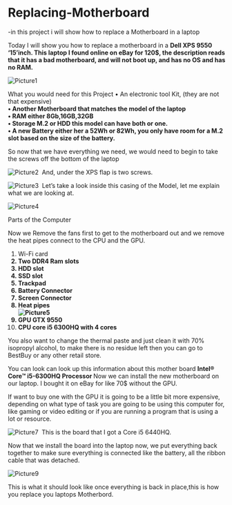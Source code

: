 # Replacing-Motherboard
-in this project i will show how to replace a Motherboard in a laptop

 

Today I will show you how to replace a motherboard in a <b>Dell XPS  9550 ‘15’inch. This laptop I found online on eBay for 120$, the description reads that it has a bad motherboard, and will not boot up, and has no OS and has no RAM.</b>

<img>![Picture1](https://github.com/Cworm80/Replacing-Motherboard/assets/161678144/9a8807f0-9f38-4d5c-97c4-da80a6a8cdf3)<img>

What you would need for this Project 
•	An electronic tool Kit, (they are not that expensive)<br><b>
•	Another Motherboard that matches the model of the laptop<br>
•	RAM either 8Gb,16GB,32GB <br>
•	Storage M.2 or HDD this model can have both or one.<br>
•	A new Battery either her a 52Wh or 82Wh, you only have room for a M.2 slot based on the size of the battery.<br></b>

So now that we have everything we need, we would need to begin to take the screws off the bottom of the laptop
 
<img>![Picture2](https://github.com/Cworm80/Replacing-Motherboard/assets/161678144/0da42e44-55ad-4ffc-b3a4-21d625cad36d)
<img>
And, under the XPS flap is two screws.
 
<img>![Picture3](https://github.com/Cworm80/Replacing-Motherboard/assets/161678144/3cc75a44-9e81-404d-a9a8-f7082cfafed1)
<img>
Let’s take a look inside this casing of the Model, let me explain what we are looking at.


<img>![Picture4](https://github.com/Cworm80/Replacing-Motherboard/assets/161678144/073904d7-03de-4a06-8773-60fa1bb4e656)
<img>


Parts of the Computer
 
 

Now we Remove the fans first to get to the motherboard out and we remove the heat pipes connect to the CPU and the GPU.
1.	Wi-Fi card<b>
2.	Two DDR4 Ram slots
3.	HDD slot
4.	SSD slot
5.	Trackpad
6.	Battery Connector 
7.	Screen Connector
8.	Heat pipes <br>
<img>![Picture5](https://github.com/Cworm80/Replacing-Motherboard/assets/161678144/3061c414-ad8a-4d00-a49c-46c0902e21ef)<img>
10.  GPU GTX 9550
11. CPU core i5 6300HQ with 4 cores</b>

You also want to change the thermal paste and just clean it with 70% isopropyl alcohol, to make there is no residue left then you can go to BestBuy or any other retail store.

You can look can look up this information about this mother board <b>Intel® Core™ i5-6300HQ Processor </b>
Now we can install the new motherboard on our laptop. I bought it on eBay for like 70$ without the GPU.

If want to buy one with the GPU it is going to be a little bit more expensive, depending on what type of task you are going to be using this computer for, like gaming or video editing or if you are running a program that is using a lot or resource.

<img>![Picture7](https://github.com/Cworm80/Replacing-Motherboard/assets/161678144/489bd783-5fc5-413d-888b-368444c817b5)
<img>
This is the board that I got a Core i5 6440HQ.
 

 
Now that we install the board into the laptop now, we put everything back together to make sure everything is connected like the battery, all the ribbon cable that was detached.

<img>![Picture9](https://github.com/Cworm80/Replacing-Motherboard/assets/161678144/c77b7e9d-598a-41a5-a44b-68d72ad95bbd)
<img>
 
This is what it should look like once everything is back in place,this is how you replace you laptops Motherbord.
